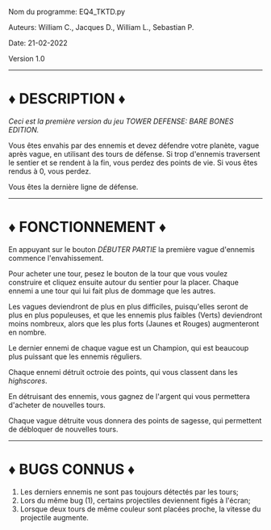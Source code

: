 Nom du programme: EQ4_TKTD.py

Auteurs: William C., Jacques D., William L., Sebastian P. 

Date: 21-02-2022

Version 1.0

--------------------------------------------------------------------------------------------------------------------------------------------------------------

# ♦ DESCRIPTION ♦
*Ceci est la première version du jeu TOWER DEFENSE: BARE BONES EDITION.* 

Vous êtes envahis par des ennemis et devez défendre votre planète, vague après vague, en utilisant des tours de défense. Si trop d'ennemis traversent le sentier et se rendent à la fin, vous perdez des points de vie. Si vous êtes rendus à 0, vous perdez. 

Vous êtes la dernière ligne de défense. 

--------------------------------------------------------------------------------------------------------------------------------------------------------------

# ♦ FONCTIONNEMENT ♦
En appuyant sur le bouton *DÉBUTER PARTIE* la première vague d'ennemis commence l'envahissement. 

Pour acheter une tour, pesez le bouton de la tour que vous voulez construire et cliquez ensuite autour du sentier pour la placer. Chaque ennemi a une tour qui lui fait plus de dommage que les autres. 

Les vagues deviendront de plus en plus difficiles, puisqu'elles seront de plus en plus populeuses, et que les ennemis plus faibles (Verts) deviendront moins nombreux, alors que les plus forts (Jaunes et Rouges) augmenteront en nombre.

Le dernier ennemi de chaque vague est un Champion, qui est beaucoup plus puissant que les ennemis réguliers.

Chaque ennemi détruit octroie des points, qui vous classent dans les *highscores*.

En détruisant des ennemis, vous gagnez de l'argent qui vous permettera d'acheter de nouvelles tours. 

Chaque vague détruite vous donnera des points de sagesse, qui permettent de débloquer de nouvelles tours. 

--------------------------------------------------------------------------------------------------------------------------------------------------------------

# ♦ BUGS CONNUS ♦
  1. Les derniers ennemis ne sont pas toujours détectés par les tours;
  2. Lors du même bug (1), certains projectiles deviennent figés à l'écran;
  3. Lorsque deux tours de même couleur sont placées proche, la vitesse du projectile augmente.
  
 

